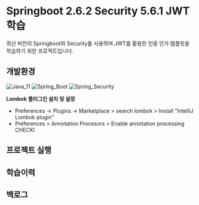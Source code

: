 # Springboot 2.6.2 Security 5.6.1 JWT 학습

최신 버전의 Springboot와 Security를 사용하여 JWT를 활용한 인증 인가 템플릿을 학습하기 위한 프로젝트입니다.

## 개발환경

![Java_11](https://img.shields.io/badge/java-v11-red?logo=java)
![Spring_Boot](https://img.shields.io/badge/Spring_Boot-v2.6.2-green.svg?logo=spring)
![Spring_Security](https://img.shields.io/badge/Spring_Security-v5.6.1-green.svg?logo=spring)

**Lombok 플러그인 설치 및 설정**

- Preferences -> Plugins -> Marketplace > search lombok > Install "IntelliJ Lombok plugin"
- Preferences > Annotation Procesors > Enable annotation processing CHECK!

## 프로젝트 실행

## 학습이력

## 백로그
